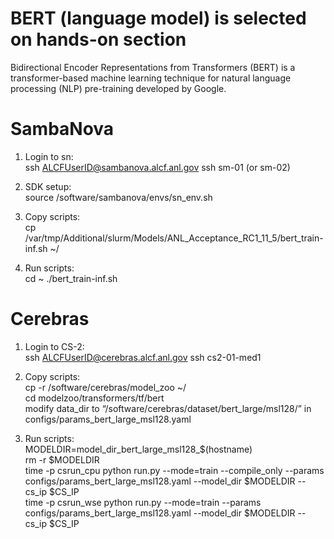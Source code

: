 # BERT (language model) is selected on hands-on section

Bidirectional Encoder Representations from Transformers (BERT) is a transformer-based machine learning technique for natural language processing (NLP) pre-training developed by Google.


# SambaNova

1. Login to sn:  
ssh ALCFUserID@sambanova.alcf.anl.gov 
ssh sm-01 (or sm-02)

2. SDK setup:  
source /software/sambanova/envs/sn_env.sh

3. Copy scripts:  
cp /var/tmp/Additional/slurm/Models/ANL_Acceptance_RC1_11_5/bert_train-inf.sh ~/

4. Run scripts:  
cd ~
./bert_train-inf.sh



# Cerebras

1. Login to CS-2:  
ssh ALCFUserID@cerebras.alcf.anl.gov 
ssh cs2-01-med1

2. Copy scripts:  
cp -r /software/cerebras/model_zoo ~/  
cd modelzoo/transformers/tf/bert  
modify data_dir to “/software/cerebras/dataset/bert_large/msl128/” in configs/params_bert_large_msl128.yaml

4. Run scripts:  
MODELDIR=model_dir_bert_large_msl128_$(hostname)  
rm -r $MODELDIR  
time -p csrun_cpu python run.py --mode=train --compile_only --params configs/params_bert_large_msl128.yaml --model_dir $MODELDIR --cs_ip $CS_IP  
time -p csrun_wse python run.py --mode=train --params configs/params_bert_large_msl128.yaml --model_dir $MODELDIR --cs_ip $CS_IP
